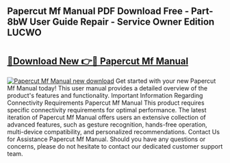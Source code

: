 ## Papercut Mf Manual PDF Download Free - Part-8bW User Guide Repair - Service Owner Edition LUCWO

# <h2><a href="http://bc98251.oget.top/?id=Papercut+Mf+Manual">🔗Download New 👉🔴 Papercut Mf Manual</a></h2>

[![Papercut Mf Manual new download](https://i.imgur.com/5g1atiW.png)](http://bc98251.oget.top/?id=Papercut+Mf+Manual)
Get started with your new Papercut Mf Manual today! This user manual provides a detailed overview of the product's features and functionality. Important Information Regarding Connectivity Requirements Papercut Mf Manual This product requires specific connectivity requirements for optimal performance. The latest iteration of Papercut Mf Manual offers users an extensive collection of advanced features, such as gesture recognition, hands-free operation, multi-device compatibility, and personalized recommendations. Contact Us for Assistance Papercut Mf Manual. Should you have any questions or concerns, please do not hesitate to contact our dedicated customer support team.
